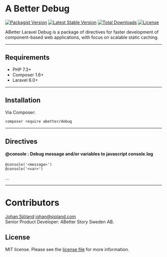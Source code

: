 # A Better Debug

[![Packagist Version](https://img.shields.io/packagist/v/abetter/debug.svg)](https://packagist.org/packages/abetter/debug)
[![Latest Stable Version](https://poser.pugx.org/abetter/debug/v/stable.svg)](https://packagist.org/packages/abetter/debug)
[![Total Downloads](https://poser.pugx.org/abetter/debug/downloads.svg)](https://packagist.org/packages/abetter/debug)
[![License](https://poser.pugx.org/abetter/embed/license.svg)](https://packagist.org/packages/abetter/debug)

ABetter Laravel Debug is a package of directives for faster development of component-based web applications, with focus on scalable static caching.

---

## Requirements

* PHP 7.3+
* Composer 1.6+
* Laravel 6.0+

---

## Installation

Via Composer:

```bash
composer require abetter/debug
```

----

## Directives

#### @console : Debug message and/or variables to javascript console.log

	@console('<message>')
    @console('<var>')

...

---

# Contributors

[Johan Sjöland](https://www.abetterstory.com/]) <johan@sjoland.com>  
Senior Product Developer: ABetter Story Sweden AB.

## License

MIT license. Please see the [license file](LICENSE) for more information.
